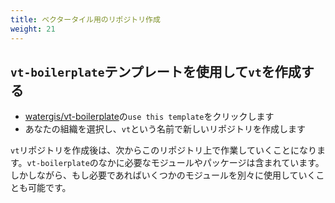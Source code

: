 ```yaml
---
title: ベクタータイル用のリポジトリ作成
weight: 21
---
```


## `vt-boilerplate`テンプレートを使用して`vt`を作成する

- [watergis/vt-boilerplate](https://github.com/watergis/vt-boilerplate)の`use this template`をクリックします
- あなたの組織を選択し、`vt`という名前で新しいリポジトリを作成します

`vt`リポジトリを作成後は、次からこのリポジトリ上で作業していくことになります。`vt-boilerplate`のなかに必要なモジュールやパッケージは含まれています。しかしながら、もし必要であればいくつかのモジュールを別々に使用していくことも可能です。